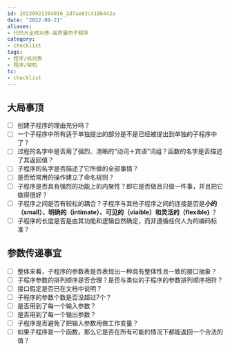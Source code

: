 ```yaml
---
id: 20220921204916_2d7ae83c418b442a
date: "2022-09-21"
aliases:
- 代码大全核对表-高质量的子程序
category:
- checklist
tags:
- 程序/核对表
- 程序/架构
tc:
- checklist
---
```


## 大局事顶

- [ ] 创建子程序的理由充分吗？
- [ ] 一个子程序中所有适于单独提出的部分是不是已经被提出到单独的子程序中了？
- [ ] 过程的名字中是否用了强烈、清晰的“动词＋宾语”词组？函数的名字是否描述了其返回值？
- [ ] 子程序的名字是否描述了它所做的全部事情？
- [ ] 是否给常用的操作建立了命名规则？
- [ ] 子程序是否具有强烈的功能上的内聚性？即它是否做且只做一件事，并且把它做得很好？
- [ ] 子程序之间是否有较松的耦合？子程序与其他子程序之间的连接是否是**小的（small）、明确的（intimate）、可见的（viaible）和灵活的（flexible)** ？
- [ ] 子程序的长度是否是由其功能和逻辑自然确定，而非遵循任何人为的编码标准？

## 参数传递事宜

- [ ] 整体来看，子程序的参数表是否表现出一种具有整体性且一致的接口抽象？
- [ ] 子程序参数的排列顺序是否合理？是否与类似的子程序的参数排列顺序相符？
- [ ] 接口假定是否已在文档中说明？
- [ ] 子程序的参数个数是否没超过7个？
- [ ] 是否用到了每一个输入参数？
- [ ] 是否用到了每一个输出参数？
- [ ] 子程序是否避免了把输入参数用做工作变量？
- [ ] 如果子程序是一个函数，那么它是否在所有可能的情况下都能返回一个合法的值？